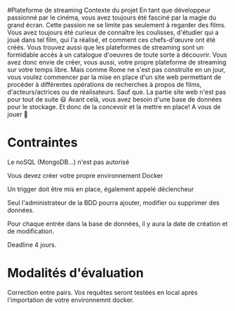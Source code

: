 #Plateforme de streaming
Contexte du projet
En tant que développeur passionné par le cinéma, vous avez toujours été fasciné par la magie du grand écran. Cette passion ne se limite pas seulement à regarder des films. Vous avez toujours été curieux de connaître les coulisses, d'étudier qui a joué dans tel film, qui l'a réalisé, et comment ces chefs-d'œuvre ont été créés. Vous trouvez aussi que les plateformes de streaming sont un formidable accès à un catalogue d'oeuvres de toute sorte à découvrir. Vous avez donc envie de créer, vous aussi, votre propre plateforme de streaming sur votre temps libre. Mais comme Rome ne s'est pas construite en un jour, vous voulez commencer par la mise en place d'un site web permettant de procéder à différentes opérations de recherches à propos de films, d'acteurs/actrices ou de réalisateurs. Sauf que. La partie site web n'est pas pour tout de suite 😃 Avant celà, vous avez besoin d'une base de données pour le stockage. Et donc de la concevoir et la mettre en place! A vous de jouer 🙂​

# Contraintes
Le noSQL (MongoDB...) n'est pas autorisé

Vous devez créer votre propre environnement Docker

Un trigger doit être mis en place, également appelé déclencheur

Seul l'administrateur de la BDD pourra ajouter, modifier ou supprimer des données.

Pour chaque entrée dans la base de données, il y aura la date de création et de modification.

Deadline
4 jours.

# Modalités d'évaluation
Correction entre pairs.
Vos requêtes seront testées en local après l'importation de votre environnemnt docker.
